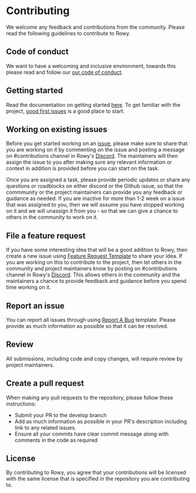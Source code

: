 # Contributing

We welcome any feedback and contributions from the community. Please read the following guidelines to contribute to Rowy.

## Code of conduct

We want to have a welcoming and inclusive environment, towards this please read and follow our [our code of conduct](https://github.com/rowyio/rowy/blob/main/CODE_OF_CONDUCT.md).

## Getting started

Read the documentation on getting started [here](http://docs.rowy.io/). To get familiar with the project, [good first issues](https://github.com/rowyio/rowy/projects/3) is a good place to start. 

## Working on existing issues

Before you get started working on an [issue](https://github.com/rowyio/rowy/issues), please make sure to share that you are working on it by commenting on the issue and posting a message on #contributions channel in Rowy's [Discord](https://discord.com/invite/fjBugmvzZP). The maintainers will then assign the issue to you after making sure any relevant information or context in addition is provided before you can start on the task.

Once you are assigned a task, please provide periodic updates or share any questions or roadblocks on either discord or the Github issue, so that the commmunity or the project maintainers can provide you any feedback or guidance as needed. If you are inactive for more than 1-2 week on a issue that was assigned to you, then we will assume you have stopped working on it and we will unassign it from you - so that we can give a chance to others in the community to work on it.

## File a feature request

If you have some interesting idea that will be a good addition to Rowy, then create a new issue using [Feature Request Template](https://github.com/rowyio/rowy/issues/new?assignees=&labels=&template=feature_request.md) 
to share your idea. If you are working on this to contribute to the project, then let others in the community and project maintainers know by posting on #contributions channel in Rowy's [Discord](https://discord.com/invite/fjBugmvzZP). 
This allows others in the community and the maintainers a chance to provide feedback and guidance before you spend time working on it.

## Report an issue

You can report all issues through using [Report A Bug](https://github.com/rowyio/rowy/issues/new?assignees=&labels=&template=bug_report.md) template. Please provide as much information as possible so that it can be resolved.

## Review

All submissions, including code and copy changes, will require review by project maintainers.

## Create a pull request

When making any pull requests to the repository, please follow these instructions:

- Submit your PR to the develop branch
- Add as much information as possible in your PR's description including link to any related issues.
- Ensure all your commits have clear commit message along with comments in the code as required

## License

By contributing to Rowy, you agree that your contributions will be licensed with the same license that is specified in the repository you are contributing to.
